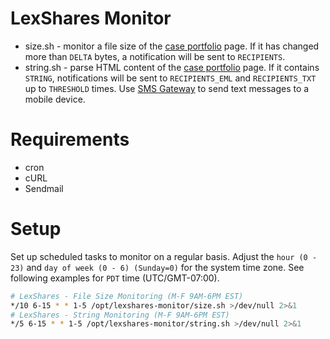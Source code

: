 # LexShares Monitor
* size.sh - monitor a file size of the [case portfolio](https://www.lexshares.com/cases) page. If it has changed more than `DELTA` bytes, a notification will be sent to `RECIPIENTS`.
* string.sh - parse HTML content of the [case portfolio](https://www.lexshares.com/cases) page. If it contains `STRING`, notifications will be sent to `RECIPIENTS_EML` and  `RECIPIENTS_TXT` up to `THRESHOLD` times. Use [SMS Gateway](https://en.wikipedia.org/wiki/SMS_gateway#Email_clients) to send text messages to a mobile device.
# Requirements
* cron
* cURL
* Sendmail
# Setup
Set up scheduled tasks to monitor on a regular basis. Adjust the `hour (0 - 23)` and `day of week (0 - 6) (Sunday=0)` for the system time zone. See following examples for `PDT` time (UTC/GMT-07:00).
```bash
# LexShares - File Size Monitoring (M-F 9AM-6PM EST)
*/10 6-15 * * 1-5 /opt/lexshares-monitor/size.sh >/dev/null 2>&1
# LexShares - String Monitoring (M-F 9AM-6PM EST)
*/5 6-15 * * 1-5 /opt/lexshares-monitor/string.sh >/dev/null 2>&1
```
